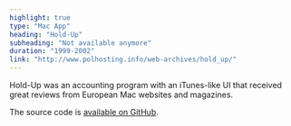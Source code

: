 ```yaml
---
highlight: true
type: "Mac App"
heading: "Hold-Up"
subheading: "Not available anymore"
duration: "1999-2002"
link: "http://www.polhosting.info/web-archives/hold_up/"
---
```


Hold-Up was an accounting program with an iTunes-like UI that received great reviews from European Mac websites and magazines.

The source code is <a href="https://github.com/swisspol/Hold-Up">available on GitHub</a>.
